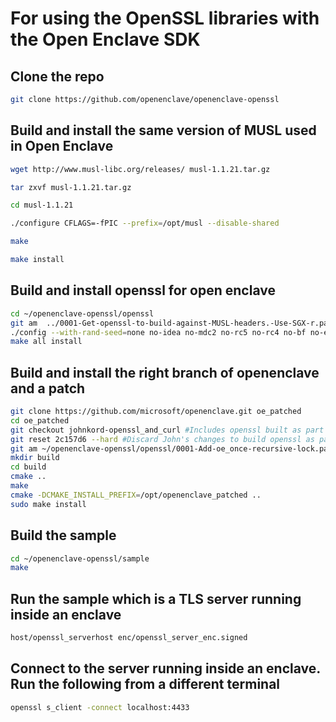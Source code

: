 # For using the OpenSSL libraries with the Open Enclave SDK
## Clone the repo
```bash
git clone https://github.com/openenclave/openenclave-openssl
```

## Build and install the same version of MUSL used in Open Enclave
```bash
wget http://www.musl-libc.org/releases/ musl-1.1.21.tar.gz

tar zxvf musl-1.1.21.tar.gz

cd musl-1.1.21

./configure CFLAGS=-fPIC --prefix=/opt/musl --disable-shared

make

make install
```
## Build and install openssl for open enclave

```bash
cd ~/openenclave-openssl/openssl
git am  ../0001-Get-openssl-to-build-against-MUSL-headers.-Use-SGX-r.patch
./config --with-rand-seed=none no-idea no-mdc2 no-rc5 no-rc4 no-bf no-ec2m no-camellia no-cast no-srp no-hw no-dso no-shared no-ssl3 no-md2 no-md4 no-afalgeng -D_FORTIFY_SOURCE=2 -DGETPID_IS_MEANINGLESS --prefix=/opt/oe-openssl CC=/opt/musl/bin/musl-gcc
make all install
```

## Build and install the right branch of openenclave and a patch
```bash
git clone https://github.com/microsoft/openenclave.git oe_patched
cd oe_patched
git checkout johnkord-openssl_and_curl #Includes openssl built as part of OE SDK
git reset 2c157d6 --hard #Discard John's changes to build openssl as part of OE SDK, we are now off of an older version of featureio2 branch and has socket and file APIs
git am ~/openenclave-openssl/openssl/0001-Add-oe_once-recursive-lock.patch #Apply a patch to allow a recursive lock
mkdir build
cd build
cmake ..
make
cmake -DCMAKE_INSTALL_PREFIX=/opt/openenclave_patched ..
sudo make install
```

## Build the sample
```bash
cd ~/openenclave-openssl/sample
make
```

## Run the sample which is a TLS server running inside an enclave
```bash
host/openssl_serverhost enc/openssl_server_enc.signed
```

## Connect to the server running inside an enclave. Run the following from a different terminal
```bash
openssl s_client -connect localhost:4433
```
